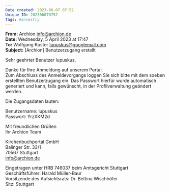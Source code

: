 ```yaml
---
Date created: 2023-06-07 07:52
Unique ID: 202306070752
Tags: #ancestry
---
```


**From:** Archion <info@archion.de>  
**Date:** Wednesday, 5 April 2023 at 17:47  
**To:** Wolfgang Kuster <lupuskus@googlemail.com>  
**Subject:** [Archion] Benutzerzugang erstellt

Sehr geehrter Benutzer lupuskus,

Danke für Ihre Anmeldung auf unserem Portal.  
Zum Abschluss des Anmeldevorgangs loggen Sie sich bitte mit dem soeben erstellten Benutzerzugang ein. Das Passwort hierfür wurde automatisch generiert und kann, falls gewünscht, in der Profilverwaltung geändert werden.

Die Zugangsdaten lauten:

Benutzername: lupuskus  
Passwort: YrzXKM2d

Mit freundlichen Grüßen  
Ihr Archion Team  
  
Kirchenbuchportal GmbH  
Balinger Str. 33/1  
70567 Stuttgart  
info@archion.de  
  
Eingetragen unter HRB 746037 beim Amtsgericht Stuttgart  
Geschäftsführer: Harald Müller-Baur  
Vorsitzende des Aufsichtsrats: Dr. Bettina Wischhöfer  
Sitz: Stuttgart